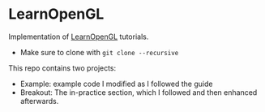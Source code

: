 # LearnOpenGL

Implementation of [LearnOpenGL](https://learnopengl.com/Introduction) tutorials.

* Make sure to clone with `git clone --recursive`

This repo contains two projects:
- Example: example code I modified as I followed the guide
- Breakout: The in-practice section, which I followed and then enhanced afterwards.
